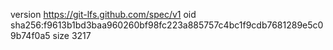 version https://git-lfs.github.com/spec/v1
oid sha256:f9613b1bd3baa960260bf98fc223a885757c4bc1f9cdb7681289e5c09b74f0a5
size 3217
